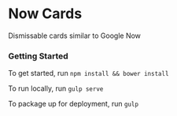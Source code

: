 # Now Cards
Dismissable cards similar to Google Now

### Getting Started

To get started, run `npm install && bower install`

To run locally, run `gulp serve`

To package up for deployment, run `gulp`
